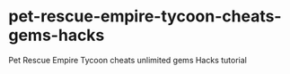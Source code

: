 # pet-rescue-empire-tycoon-cheats-gems-hacks
Pet Rescue Empire Tycoon cheats unlimited gems Hacks tutorial
